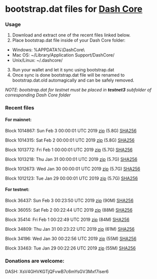 # bootstrap.dat files for [Dash Core](https://www.dash.org)

### Usage

1. Download and extract one of the recent files linked below.
2. Place bootstrap.dat file inside of your Dash Core folder:
 - Windows: %APPDATA%\DashCore\
 - Mac OS: ~/Library/Application Support/DashCore/
 - Unix/Linux: ~/.dashcore/
3. Run your wallet and let it sync using bootstrap.dat
4. Once sync is done bootstrap.dat file will be renamed to bootstrap.dat.old automagically and can be safely removed.

_NOTE: bootstrap.dat for testnet must be placed in **testnet3** subfolder of corresponding Dash Core folder_

### Recent files

#### For mainnet:

Block 1014867: Sun Feb  3 00:00:01 UTC 2019 [zip](https://dash-bootstrap.ams3.digitaloceanspaces.com/mainnet/2019-02-03/bootstrap.dat.zip) (5.8G) [SHA256](https://dash-bootstrap.ams3.digitaloceanspaces.com/mainnet/2019-02-03/sha256.txt)

Block 1014315: Sat Feb  2 00:00:01 UTC 2019 [zip](https://dash-bootstrap.ams3.digitaloceanspaces.com/mainnet/2019-02-02/bootstrap.dat.zip) (5.8G) [SHA256](https://dash-bootstrap.ams3.digitaloceanspaces.com/mainnet/2019-02-02/sha256.txt)

Block 1013772: Fri Feb  1 00:00:01 UTC 2019 [zip](https://dash-bootstrap.ams3.digitaloceanspaces.com/mainnet/2019-02-01/bootstrap.dat.zip) (5.7G) [SHA256](https://dash-bootstrap.ams3.digitaloceanspaces.com/mainnet/2019-02-01/sha256.txt)

Block 1013218: Thu Jan 31 00:00:01 UTC 2019 [zip](https://dash-bootstrap.ams3.digitaloceanspaces.com/mainnet/2019-01-31/bootstrap.dat.zip) (5.7G) [SHA256](https://dash-bootstrap.ams3.digitaloceanspaces.com/mainnet/2019-01-31/sha256.txt)

Block 1012673: Wed Jan 30 00:00:01 UTC 2019 [zip](https://dash-bootstrap.ams3.digitaloceanspaces.com/mainnet/2019-01-30/bootstrap.dat.zip) (5.7G) [SHA256](https://dash-bootstrap.ams3.digitaloceanspaces.com/mainnet/2019-01-30/sha256.txt)

Block 1012123: Tue Jan 29 00:00:01 UTC 2019 [zip](https://dash-bootstrap.ams3.digitaloceanspaces.com/mainnet/2019-01-29/bootstrap.dat.zip) (5.7G) [SHA256](https://dash-bootstrap.ams3.digitaloceanspaces.com/mainnet/2019-01-29/sha256.txt)


#### For testnet:

Block 36437: Sun Feb  3 00:23:50 UTC 2019 [zip](https://dash-bootstrap.ams3.digitaloceanspaces.com/testnet/2019-02-03/bootstrap.dat.zip) (90M) [SHA256](https://dash-bootstrap.ams3.digitaloceanspaces.com/testnet/2019-02-03/sha256.txt)

Block 36055: Sat Feb  2 00:22:44 UTC 2019 [zip](https://dash-bootstrap.ams3.digitaloceanspaces.com/testnet/2019-02-02/bootstrap.dat.zip) (88M) [SHA256](https://dash-bootstrap.ams3.digitaloceanspaces.com/testnet/2019-02-02/sha256.txt)

Block 35414: Fri Feb  1 00:22:49 UTC 2019 [zip](https://dash-bootstrap.ams3.digitaloceanspaces.com/testnet/2019-02-01/bootstrap.dat.zip) (84M) [SHA256](https://dash-bootstrap.ams3.digitaloceanspaces.com/testnet/2019-02-01/sha256.txt)

Block 34809: Thu Jan 31 00:23:22 UTC 2019 [zip](https://dash-bootstrap.ams3.digitaloceanspaces.com/testnet/2019-01-31/bootstrap.dat.zip) (61M) [SHA256](https://dash-bootstrap.ams3.digitaloceanspaces.com/testnet/2019-01-31/sha256.txt)

Block 34196: Wed Jan 30 00:22:56 UTC 2019 [zip](https://dash-bootstrap.ams3.digitaloceanspaces.com/testnet/2019-01-30/bootstrap.dat.zip) (55M) [SHA256](https://dash-bootstrap.ams3.digitaloceanspaces.com/testnet/2019-01-30/sha256.txt)

Block 33463: Tue Jan 29 00:22:26 UTC 2019 [zip](https://dash-bootstrap.ams3.digitaloceanspaces.com/testnet/2019-01-29/bootstrap.dat.zip) (55M) [SHA256](https://dash-bootstrap.ams3.digitaloceanspaces.com/testnet/2019-01-29/sha256.txt)


### Donations are welcome:

DASH: XsV4GHVKGTjQFvwB7c6mYsGV3Mxf7iser6
